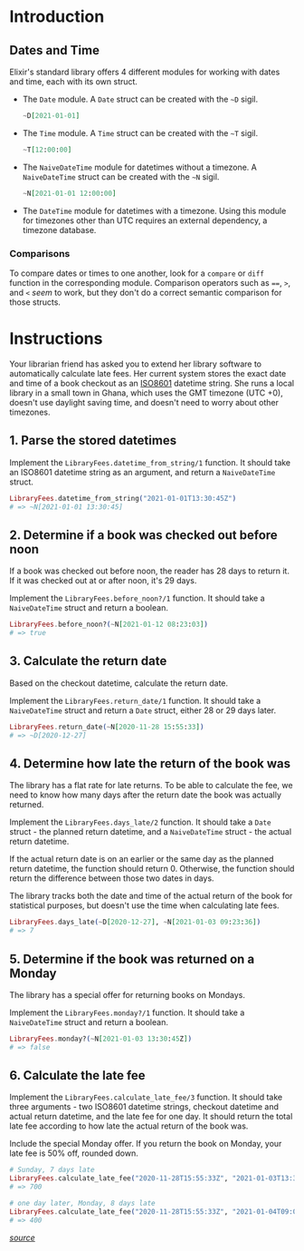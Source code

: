 # Introduction

## Dates and Time

Elixir's standard library offers 4 different modules for working with dates and time, each with its own struct.

- The `Date` module. A `Date` struct can be created with the `~D` sigil.

  ```elixir
  ~D[2021-01-01]
  ```

- The `Time` module. A `Time` struct can be created with the `~T` sigil.

  ```elixir
  ~T[12:00:00]
  ```

- The `NaiveDateTime` module for datetimes without a timezone. A `NaiveDateTime` struct can be created with the `~N` sigil.

  ```elixir
  ~N[2021-01-01 12:00:00]
  ```

- The `DateTime` module for datetimes with a timezone. Using this module for timezones other than UTC requires an external dependency, a timezone database.

### Comparisons

To compare dates or times to one another, look for a `compare` or `diff` function in the corresponding module. Comparison operators such as `==`, `>`, and `<` _seem_ to work, but they don't do a correct semantic comparison for those structs.

# Instructions

Your librarian friend has asked you to extend her library software to automatically calculate late fees.
Her current system stores the exact date and time of a book checkout as an [ISO8601](https://en.wikipedia.org/wiki/ISO_8601) datetime string.
She runs a local library in a small town in Ghana, which uses the GMT timezone (UTC +0), doesn't use daylight saving time, and doesn't need to worry about other timezones.

## 1. Parse the stored datetimes

Implement the `LibraryFees.datetime_from_string/1` function. It should take an ISO8601 datetime string as an argument, and return a `NaiveDateTime` struct.

```elixir
LibraryFees.datetime_from_string("2021-01-01T13:30:45Z")
# => ~N[2021-01-01 13:30:45]
```

## 2. Determine if a book was checked out before noon

If a book was checked out before noon, the reader has 28 days to return it. If it was checked out at or after noon, it's 29 days.

Implement the `LibraryFees.before_noon?/1` function. It should take a `NaiveDateTime` struct and return a boolean.

```elixir
LibraryFees.before_noon?(~N[2021-01-12 08:23:03])
# => true
```

## 3. Calculate the return date

Based on the checkout datetime, calculate the return date.

Implement the `LibraryFees.return_date/1` function. It should take a `NaiveDateTime` struct and return a `Date` struct, either 28 or 29 days later.

```elixir
LibraryFees.return_date(~N[2020-11-28 15:55:33])
# => ~D[2020-12-27]
```

## 4. Determine how late the return of the book was

The library has a flat rate for late returns. To be able to calculate the fee, we need to know how many days after the return date the book was actually returned.

Implement the `LibraryFees.days_late/2` function. It should take a `Date` struct - the planned return datetime, and a `NaiveDateTime` struct - the actual return datetime.

If the actual return date is on an earlier or the same day as the planned return datetime, the function should return 0. Otherwise, the function should return the difference between those two dates in days.

The library tracks both the date and time of the actual return of the book for statistical purposes, but doesn't use the time when calculating late fees.

```elixir
LibraryFees.days_late(~D[2020-12-27], ~N[2021-01-03 09:23:36])
# => 7
```

## 5. Determine if the book was returned on a Monday

The library has a special offer for returning books on Mondays.

Implement the `LibraryFees.monday?/1` function. It should take a `NaiveDateTime` struct and return a boolean.

```elixir
LibraryFees.monday?(~N[2021-01-03 13:30:45Z])
# => false
```

## 6. Calculate the late fee

Implement the `LibraryFees.calculate_late_fee/3` function. It should take three arguments - two ISO8601 datetime strings, checkout datetime and actual return datetime, and the late fee for one day. It should return the total late fee according to how late the actual return of the book was.

Include the special Monday offer. If you return the book on Monday, your late fee is 50% off, rounded down.

```elixir
# Sunday, 7 days late
LibraryFees.calculate_late_fee("2020-11-28T15:55:33Z", "2021-01-03T13:30:45Z", 100)
# => 700

# one day later, Monday, 8 days late
LibraryFees.calculate_late_fee("2020-11-28T15:55:33Z", "2021-01-04T09:02:11Z", 100)
# => 400
```

[_source_](https://exercism.org/tracks/elixir/exercises/library-fees)
